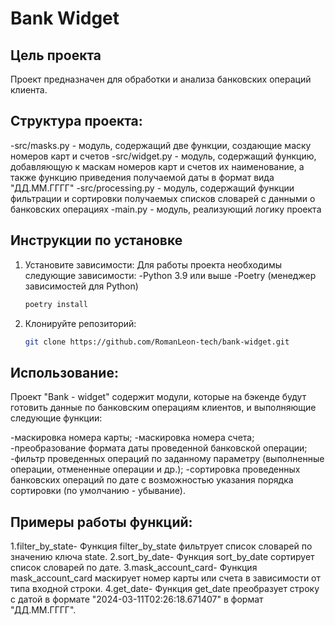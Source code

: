 # Bank Widget

## Цель проекта

Проект предназначен для обработки и анализа банковских операций клиента.

## Структура проекта:

-src/masks.py - модуль, содержащий две функции, 
создающие маску номеров карт и счетов
-src/widget.py - модуль, содержащий функцию, 
добавляющую к маскам номеров карт и счетов их наименование, 
а также функцию приведения получаемой даты в
формат вида "ДД.ММ.ГГГГ"
-src/processing.py - модуль, содержащий функции фильтрации
и сортировки получаемых списков словарей с данными 
о банковских операциях
-main.py - модуль, реализующий логику проекта

## Инструкции по установке

1. Установите зависимости:
Для работы проекта необходимы следующие зависимости:
-Python 3.9 или выше
-Poetry (менеджер зависимостей для Python)
   ```sh
   poetry install
   
2. Клонируйте репозиторий:
   ```sh
   git clone https://github.com/RomanLeon-tech/bank-widget.git

## Использование:

Проект "Bank - widget" содержит модули, которые 
на бэкенде будут готовить данные
по банковским операциям клиентов, 
и выполняющие следующие функции:

-маскировка номера карты;
-маскировка номера счета;
-преобразование формата даты 
проведенной банковской операции;
-фильтр проведенных операций по заданному параметру
(выполненные операции, отмененные операции и др.);
-сортировка проведенных банковских операций
по дате с возможностью указания порядка сортировки 
(по умолчанию - убывание).

## Примеры работы функций:

1.filter_by_state-
Функция filter_by_state фильтрует список словарей 
по значению ключа state.
2.sort_by_date-
Функция sort_by_date сортирует список словарей по дате.
3.mask_account_card-
Функция mask_account_card маскирует номер карты или счета
в зависимости от типа входной строки.
4.get_date-
Функция get_date преобразует строку с датой
в формате "2024-03-11T02:26:18.671407" в формат "ДД.ММ.ГГГГ".
